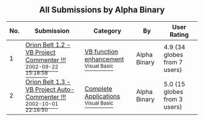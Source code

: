 ﻿<div align="center">

## All Submissions by Alpha Binary

</div>

No.  | Submission | Category | By   | User Rating
---- | ---------- | -------- | ---- | -----------
1 | [Orion Belt 1\.2 \- VB Project Commenter \!\!\!<br /><sup>2002-09-22 15:18:58</sup>](https://github.com/Planet-Source-Code/alpha-binary-orion-belt-1-2-vb-project-commenter__1-39176) | [VB function enhancement<br /><sup>Visual Basic</sup>](../ByCategory/vb-function-enhancement__1-25.md) | Alpha Binary | 4.9 (34 globes from 7 users)
2 | [Orion Belt 1\.3 \- VB Project Auto\-Commenter \!\!\!<br /><sup>2002-10-01 22:16:50</sup>](https://github.com/Planet-Source-Code/alpha-binary-orion-belt-1-3-vb-project-auto-commenter__1-39451) | [Complete Applications<br /><sup>Visual Basic</sup>](../ByCategory/complete-applications__1-27.md) | Alpha Binary | 5.0 (15 globes from 3 users)
